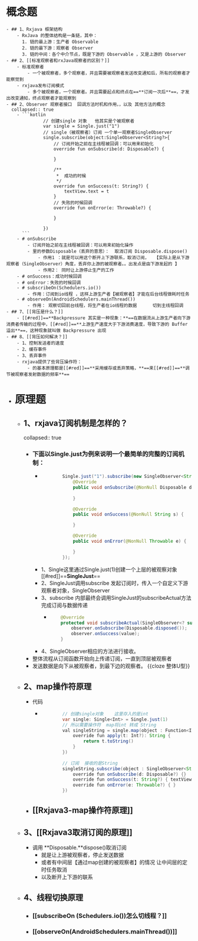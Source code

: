 # 概念题
	- ## 1、Rxjava 框架结构
		- RxJava 的整体结构是⼀条链，其中：
		  1. 链的最上游：⽣产者 Observable
		  2. 链的最下游：观察者 Observer
		  3. 链的中间：各个中介节点，既是下游的 Observable ，⼜是上游的 Observer
	- ## 2、[[标准观察者和rxJava观察者的区别？]]
		- 标准观察者
			- 一个被观察者，多个观察者，并且需要被观察者发送改变通知后，所有的观察者才能察觉到
		- rxjava发布订阅模式
			- 多个被观察者，一个观察者。并且需要起点和终点在==**订阅一次后**==，才发出改变通知，终点观察者才能观察到
	- ## 2、Observer 观察者接口  回调方法时机和作用，，以及 其他方法的概念
	  collapsed:: true
		- ```kotlin
		          // 创建single 对象   他其实是个被观察者
		          var single = Single.just("1")
		          // single（被观察者）订阅 一个单一观察者SingleObserver
		          single.subscribe(object:SingleObserver<String?>{
		              // 订阅开始之前在主线程被回调：可以用来初始化  
		              override fun onSubscribe(d: Disposable?) {
		   
		              }
		   
		              /**
		               *  成功的时候
		               */
		              override fun onSuccess(t: String?) {
		                  textView.text = t
		              }
		              // 失败的时候回调    
		              override fun onError(e: Throwable?) {
		   
		              }
		   
		          })
		  ```
		- # onSubscribe
			- 订阅开始之前在主线程被回调：可以用来初始化操作
			- 里的参数Disposable（丢弃的意思）：  取消订阅 Disposable.dispose()
				- 作用1 ：就是可以用这个断开上下游联系，取消订阅，  【实际上是从下游观察者（SingleObserver）角度，丢弃你上游的被观察者。。出发点是由下游发起的 】
				- 作用2： 同时让上游停止生产的工作
		- # onSuccess：成功时候回调
		- # onError：失败的时候回调
		- # subscribeOn(Schedulers.io())
			- 作用：订阅到io线程 ，这样上游生产者【被观察者】才能在后台线程做耗时任务
		- # observeOn(AndroidSchedulers.mainThread())
			- 作用： 观察切回前台线程，将生产者在io线程的数据      切到主线程回调
	- ## 7、[[背压是什么？]]
		- [[#red]]==**Backpressure 其实是一种现象：**==在数据流从上游生产者向下游消费者传输的过程中，[[#red]]==**上游生产速度大于下游消费速度，导致下游的 Buffer 溢出**==，这种现象就叫做 Backpressure 出现
	- ## 8、[[背压如何解决？]]
		- 1、控制发送者的速度
		- 2、缓存事件
		- 3、丢弃事件
		- rxjava提供了些背压操作符：
			- 的基本原理都是[[#red]]==**采用缓存或丢弃策略，**==来[[#red]]==**调节被观察者发射数据的频率**==
- # 原理题
	- ## 1、rxjava订阅机制是怎样的？
	  collapsed:: true
		- ### 下面以Single.just为例来说明一个最简单的完整的订阅机制：
			- ```java
			          Single.just("1").subscribe(new SingleObserver<String>() {
			              @Override
			              public void onSubscribe(@NonNull Disposable d) {
			                  
			              }
			  
			              @Override
			              public void onSuccess(@NonNull String s) {
			  
			              }
			  
			              @Override
			              public void onError(@NonNull Throwable e) {
			  
			              }
			          });
			  ```
			- 1、Single这里通过Single.just(1)创建一个上层的被观察对象[[#red]]==**SingleJust**==
			- 2、SingleJust调用subscribe 发起订阅时，传入一个自定义下游观察者对象，SingleObserver
			- 3、subscribe 内部最终会调用SingleJust的subscribeActual方法完成订阅与数据传递
				- ```java
				      @Override
				      protected void subscribeActual(SingleObserver<? super T> observer) {
				          observer.onSubscribe(Disposable.disposed());
				          observer.onSuccess(value);
				      }
				  ```
			- 4、SingleObserver相应的方法进行接收。
		- 整体流程从订阅函数开始向上传递订阅，一直到顶层被观察者
		- 发送数据是向下从被观察者，到最下边的观察者。 {{cloze 整体U型}}
	- ## 2、map操作符原理
		- 代码
			- ```java
			          // 创建single对象    这里存入的是int
			          var single: Single<Int> = Single.just(1)
			          // 所以需要操作符  map将int 转成 String
			          val singleString = single.map(object : Function<Int, String> {
			              override fun apply(t: Int?): String {
			                  return t.toString()
			              }
			          })
			          
			          // 订阅  接收的是String
			          singleString.subscribe(object : SingleObserver<String?> {
			              override fun onSubscribe(d: Disposable?) {}
			              override fun onSuccess(t: String?) { textView.text = t}
			              override fun onError(e: Throwable?) { }
			          })
			  ```
		- ## [[Rxjava3-map操作符原理]]
	- ## 3、[[Rxjava3取消订阅的原理]]
		- 调用 **Disposable.**dispose()取消订阅
			- 就是让上游被观察者，停止发送数据
			- 或者有中间层【通过map创建的被观察者】的情况 让中间层的定时任务取消
			- 以及断开上下游的联系
	- ## 4、线程切换原理
		- ### [[subscribeOn (Schedulers.io())怎么切线程？]]
		- ### [[observeOn(AndroidSchedulers.mainThread())]]